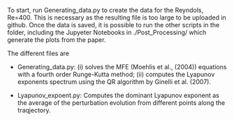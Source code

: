 To start, run Generating_data.py to create the data for the Reyndols, Re=400. This is necessary as the resulting file is too large to be uploaded in github.
Once the data is saved, it is possible to run the other scripts in the folder, including the Jupyeter Notebooks in ./Post_Processing/ which generate the plots from the paper.

The different files are

- Generating_data.py: (i) solves the MFE (Moehlis et al., (2004)) equations with a fourth order Runge-Kutta method; (ii) computes the Lyapunov exponents spectrum using the QR algorithm by Ginelli et al. (2007).

- Lyapunov_expoent.py: Computes the dominant Lyapunov exponent as the average of the  perturbation evolution from different points along the traqjectory.
